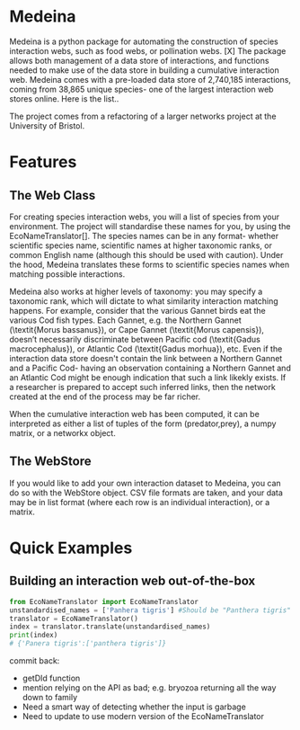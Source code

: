 # Medeina

Medeina is a python package for automating the construction of species interaction webs, such as food webs, or pollination webs. [X] The package allows both management of a data store of interactions, and functions needed to make use of the data store in building a cumulative interaction web. Medeina comes with a pre-loaded data store of 2,740,185 interactions, coming from 38,865 unique species- one of the largest interaction web stores online. Here is the list..

The project comes from a refactoring of a larger networks project at the University of Bristol.

#  Features

## The Web Class

For creating species interaction webs, you will a list of species from your environment. The project will standardise these names for you, by using the EcoNameTranslator[]. The species names can be in any format- whether scientific species name, scientific names at higher taxonomic ranks, or common English name (although this should be used with caution). Under the hood, Medeina translates these forms to scientific species names when matching possible interactions. 

Medeina also works at higher levels of taxonomy: you may specify a taxonomic rank, which will dictate to what similarity interaction matching happens. For example, consider that the various Gannet birds eat the various Cod fish types. Each Gannet, e.g. the Northern Gannet (\textit{Morus bassanus}), or Cape Gannet (\textit{Morus capensis}), doesn’t necessarily discriminate between Pacific cod (\textit{Gadus macrocephalus}), or Atlantic Cod (\textit{Gadus morhua}), etc. Even if the interaction data store doesn't contain the link between a Northern Gannet and a Pacific Cod- having an observation containing a Northern Gannet and an Atlantic Cod might be enough indication that such a link likekly exists. If a researcher is prepared to accept such inferred links, then the network created at the end of the process may be far richer. 

When the cumulative interaction web has been computed, it can be interpreted as either a list of tuples of the form (predator,prey), a numpy matrix, or a networkx object.

## The WebStore 

If you would like to add your own interaction dataset to Medeina, you can do so with the WebStore object. CSV file formats are taken, and your data may be in list format (where each row is an individual interaction), or a matrix.

# Quick Examples

## Building an interaction web out-of-the-box
```python
from EcoNameTranslator import EcoNameTranslator
unstandardised_names = ['Panhera tigris'] #Should be "Panthera tigris"       
translator = EcoNameTranslator()   
index = translator.translate(unstandardised_names)
print(index)
# {'Panera tigris':['panthera tigris']}    
```

commit back:

- getDId function
- mention relying on the API as bad; e.g. bryozoa returning all the way down to family
- Need a smart way of detecting whether the input is garbage
- Need to update to use modern version of the EcoNameTranslator
